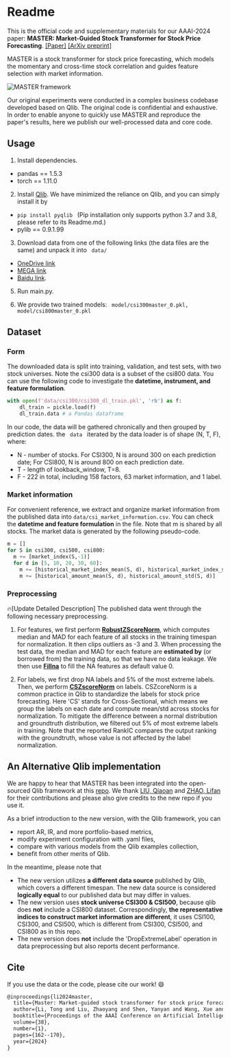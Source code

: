 # Readme 
This is the official code and supplementary materials for our AAAI-2024 paper: **MASTER: Market-Guided Stock Transformer for Stock Price Forecasting**. [[Paper]](https://ojs.aaai.org/index.php/AAAI/article/view/27767)  [[ArXiv preprint]](https://arxiv.org/abs/2312.15235) 

MASTER is a stock transformer for stock price forecasting, which models the momentary and cross-time stock correlation and guides feature selection with market information.

![MASTER framework](framework.png)

Our original experiments were conducted in a complex business codebase developed based on Qlib. The original code is confidential and exhaustive. In order to enable anyone to quickly use MASTER and reproduce the paper's results, here we publish our well-processed data and core code. 

## Usage
1. Install dependencies.
- pandas == 1.5.3
- torch == 1.11.0

2. Install [Qlib](https://github.com/microsoft/qlib). We have minimized the reliance on Qlib, and you can simply install it by
- <code>pip install pyqlib </code> (Pip installation only supports python 3.7 and 3.8, please refer to its Readme.md.)
- pylib == 0.9.1.99

3. Download data from one of the following links (the data files are the same) and unpack it into <code> data/ </code>
- [OneDrive link](https://1drv.ms/f/c/652674690cc447e6/Eu8Kxv4xxTFMtDQqTW0IU0UB8rnpjACA5twMi8BA_PfbSA?e=ooc0za)
- [MEGA link](https://mega.nz/file/4OE0jK4I#h-LG7OjFnncbL_YGoSx5c0W604OdFMgALTYFcoDvgfw)
- [Baidu link](https://pan.baidu.com/s/1Wv_nzmw6vlexqZinV_zLtA?pwd=hrrl). 

5. Run main.py.

6. We provide two trained models: <code> model/csi300master_0.pkl, model/csi800master_0.pkl</code>

## Dataset
### Form
The downloaded data is split into training, validation, and test sets, with two stock universes. Note the csi300 data is a subset of the csi800 data.
You can use the following code to investigate the **datetime, instrument, and feature formulation**.
```python
with open(f'data/csi300/csi300_dl_train.pkl', 'rb') as f:
    dl_train = pickle.load(f)
    dl_train.data # a Pandas dataframe
```
In our code, the data will be gathered chronically and then grouped by prediction dates. the <code> data </code> iterated by the data loader is of shape (N, T, F), where:
- N - number of stocks. For CSI300, N is around 300 on each prediction date; For CSI800, N is around 800 on each prediction date.
- T - length of lookback_window, T=8.
- F - 222 in total, including 158 factors, 63 market information, and 1 label.        

### Market information
For convenient reference, we extract and organize market information from the published data into <code>data/csi_market_information.csv</code>.
You can check the **datetime and feature formulation** in the file. Note that m is shared by all stocks.
The market data is generated by the following pseudo-code.

```python
m = []
for S in csi300, csi500, csi800:
  m += [market_index(S,-1)]
  for d in [5, 10, 20, 30, 60]:
    m += [historical_market_index_mean(S, d), historical_market_index_std(S, d)]
    m += [historical_amount_mean(S, d), historical_amount_std(S, d)]
```

### Preprocessing
:fire:[Update Detailed Description] The published data went through the following necessary preprocessing. 

1. For features, we first perform [**RobustZScoreNorm**](https://github.com/microsoft/qlib/blob/main/qlib/data/dataset/processor.py), which computes median and MAD for each feature of all stocks in the training timespan for normalization. It then clips outliers as -3 and 3. When processing the test data, the median and MAD for each feature are **estimated by** (or borrowed from) the training data, so that we have no data leakage. We then use [**Fillna**](https://github.com/microsoft/qlib/blob/main/qlib/data/dataset/processor.py) to fill the NA features as default value 0. 
   
2. For labels, we first drop NA labels and 5% of the most extreme labels. Then, we perform [**CSZscoreNorm**](https://github.com/microsoft/qlib/blob/main/qlib/data/dataset/processor.py) on labels. CSZcoreNorm is a common practice in Qlib to standardize the labels for stock price forecasting. Here 'CS' stands for Cross-Sectional, which means we group the labels on each date and compute mean/std across stocks for normalization. To mitigate the difference between a normal distribution and groundtruth distribution, we filtered out 5\% of most extreme labels in training. Note that the reported RankIC compares the output ranking with the groundtruth, whose value is not affected by the label normalization.

## An Alternative Qlib implementation
We are happy to hear that MASTER has been integrated into the open-sourced Qlib framework at this [repo](https://github.com/SJTU-Quant/qlib/tree/main/examples/benchmarks/MASTER). We thank [LIU, Qiaoan](https://github.com/zhiyuan5986) and [ZHAO, Lifan](https://github.com/MogicianXD) for their contributions and please also give credits to the new repo if you use it. 

As a brief introduction to the new version, with the Qlib framework, you can
- report AR, IR, and more portfolio-based metrics,
- modify experiment configuration with .yaml files,
- compare with various models from the Qlib examples collection,
- benefit from other merits of Qlib.

In the meantime, please note that
- The new version utilizes **a different data source** published by Qlib, which covers a different timespan. The new data source is considered **logically equal** to our published data but may differ in values.
- The new version uses **stock universe CSI300 & CSI500**, because qlib does **not** include a CSI800 dataset. Correspondingly, **the representative indices to construct market information are different**, it uses CSI100, CSI300, and CSI500, which is different from CSI300, CSI500, and CSI800 as in this repo.
- The new version does **not** include the 'DropExtremeLabel' operation in data preprocessing but also reports decent performance.

## Cite
If you use the data or the code, please cite our work! :smile:
```latex
@inproceedings{li2024master,
  title={Master: Market-guided stock transformer for stock price forecasting},
  author={Li, Tong and Liu, Zhaoyang and Shen, Yanyan and Wang, Xue and Chen, Haokun and Huang, Sen},
  booktitle={Proceedings of the AAAI Conference on Artificial Intelligence},
  volume={38},
  number={1},
  pages={162--170},
  year={2024}
}
```


